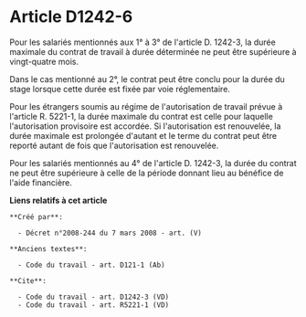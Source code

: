 # Article D1242-6

Pour les salariés mentionnés aux 1° à 3° de l'article D. 1242-3, la durée maximale du contrat de travail à durée déterminée
ne peut être supérieure à vingt-quatre mois. 

Dans le cas mentionné au 2°, le contrat peut être conclu pour la durée du stage lorsque cette durée est fixée par voie
réglementaire. 

Pour les étrangers soumis au régime de l'autorisation de travail prévue à l'article R. 5221-1, la durée maximale du contrat
est celle pour laquelle l'autorisation provisoire est accordée. Si l'autorisation est renouvelée, la durée maximale est
prolongée d'autant et le terme du contrat peut être reporté autant de fois que l'autorisation est renouvelée. 

Pour les salariés mentionnés au 4° de l'article D. 1242-3, la durée du contrat ne peut être supérieure à celle de la période
donnant lieu au bénéfice de l'aide financière.

**Liens relatifs à cet article**

	**Créé par**:

	  - Décret n°2008-244 du 7 mars 2008 - art. (V)

	**Anciens textes**:

	  - Code du travail - art. D121-1 (Ab)

	**Cite**:

	  - Code du travail - art. D1242-3 (VD)
	  - Code du travail - art. R5221-1 (VD)
